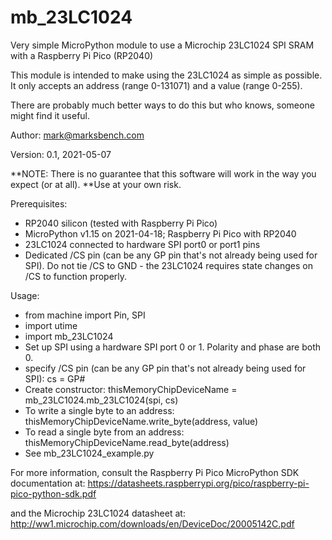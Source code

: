# mb_23LC1024
Very simple MicroPython module to use a Microchip 23LC1024 SPI SRAM with a Raspberry Pi Pico (RP2040)

This module is intended to make using the 23LC1024 as simple as possible. It only accepts an address (range 0-131071) and a value (range 0-255).

There are probably much better ways to do this but who knows, someone might find it useful.

Author: mark@marksbench.com

Version: 0.1, 2021-05-07

**NOTE: There is no guarantee that this software will work in the way you expect (or at all).
**Use at your own risk.

Prerequisites:
- RP2040 silicon (tested with Raspberry Pi Pico)
- MicroPython v1.15 on 2021-04-18; Raspberry Pi Pico with RP2040
- 23LC1024 connected to hardware SPI port0 or port1 pins
- Dedicated /CS pin (can be any GP pin that's not already being used for SPI). Do not tie /CS to
  GND - the 23LC1024 requires state changes on /CS to function properly.

Usage:
- from machine import Pin, SPI
- import utime
- import mb_23LC1024
- Set up SPI using a hardware SPI port 0 or 1. Polarity and phase are both 0.
- specify /CS pin (can be any GP pin that's not already being used for SPI):
  cs = GP#
- Create constructor:
  thisMemoryChipDeviceName = mb_23LC1024.mb_23LC1024(spi, cs)
- To write a single byte to an address:
  thisMemoryChipDeviceName.write_byte(address, value)
- To read a single byte from an address:
  thisMemoryChipDeviceName.read_byte(address)
- See mb_23LC1024_example.py

For more information, consult the Raspberry Pi Pico MicroPython SDK documentation at:
  https://datasheets.raspberrypi.org/pico/raspberry-pi-pico-python-sdk.pdf
  
  and the Microchip 23LC1024 datasheet at:
  http://ww1.microchip.com/downloads/en/DeviceDoc/20005142C.pdf
